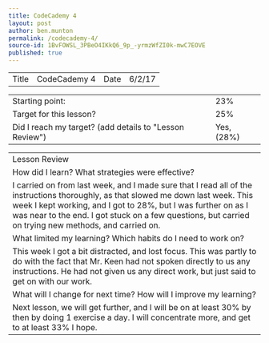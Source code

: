 ```yaml
---
title: CodeCademy 4
layout: post
author: ben.munton
permalink: /codecademy-4/
source-id: 1BvFOWSL_3PBeO4IKkQ6_9p_-yrmzWfZI0k-mwC7EOVE
published: true
---
```

<table>
  <tr>
    <td>Title</td>
    <td>CodeCademy 4</td>
    <td>Date</td>
    <td>6/2/17</td>
  </tr>
</table>


<table>
  <tr>
    <td>Starting point:</td>
    <td>23%</td>
  </tr>
  <tr>
    <td>Target for this lesson?</td>
    <td>25%</td>
  </tr>
  <tr>
    <td>Did I reach my target? 
(add details to "Lesson Review")</td>
    <td>Yes, (28%)</td>
  </tr>
</table>


<table>
  <tr>
    <td>Lesson Review</td>
  </tr>
  <tr>
    <td>How did I learn? What strategies were effective? </td>
  </tr>
  <tr>
    <td>I carried on from last week, and I made sure that I read all of the instructions thoroughly, as that slowed me down last week.  This week I kept working, and I got to 28%, but I was further on as I was near to the end.  I got stuck on a few questions, but carried on trying new methods, and carried on.</td>
  </tr>
  <tr>
    <td>What limited my learning? Which habits do I need to work on? </td>
  </tr>
  <tr>
    <td>This week I got a bit distracted, and lost focus. This was partly to do with the fact that Mr. Keen had not spoken directly to us any instructions. He had not given us any direct work, but just said to get on with our work.</td>
  </tr>
  <tr>
    <td>What will I change for next time? How will I improve my learning?</td>
  </tr>
  <tr>
    <td>Next lesson, we will get further, and I will be on at least 30% by then by doing 1 exercise a day.  I will concentrate more, and get to at least 33% I hope.  </td>
  </tr>
</table>


